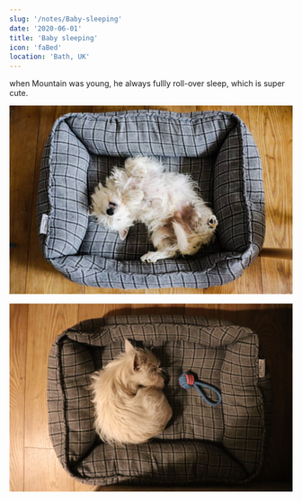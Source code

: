```yaml
---
slug: '/notes/Baby-sleeping'
date: '2020-06-01'
title: 'Baby sleeping'
icon: 'faBed'
location: 'Bath, UK'
---
```


when Mountain was young, he always fullly roll-over sleep, which is super cute.

![Westie](./figure1.jpeg)

![Westie](./figure2.jpeg)